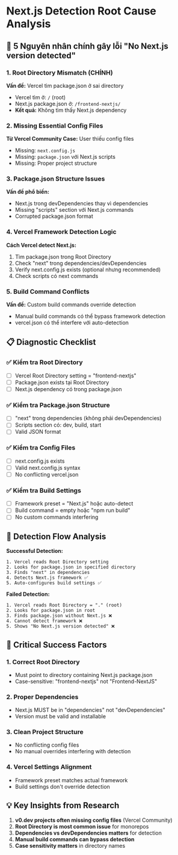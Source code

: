 # Next.js Detection Root Cause Analysis

## 🚨 5 Nguyên nhân chính gây lỗi "No Next.js version detected"

### 1. **Root Directory Mismatch (CHÍNH)**
**Vấn đề:** Vercel tìm package.json ở sai directory
- Vercel tìm ở: `/` (root)
- Next.js package.json ở: `/frontend-nextjs/`
- **Kết quả:** Không tìm thấy Next.js dependency

### 2. **Missing Essential Config Files**
**Từ Vercel Community Case:** User thiếu config files
- Missing: `next.config.js`
- Missing: `package.json` với Next.js scripts
- Missing: Proper project structure

### 3. **Package.json Structure Issues**
**Vấn đề phổ biến:**
- Next.js trong devDependencies thay vì dependencies
- Missing "scripts" section với Next.js commands
- Corrupted package.json format

### 4. **Vercel Framework Detection Logic**
**Cách Vercel detect Next.js:**
1. Tìm package.json trong Root Directory
2. Check "next" trong dependencies/devDependencies
3. Verify next.config.js exists (optional nhưng recommended)
4. Check scripts có next commands

### 5. **Build Command Conflicts**
**Vấn đề:** Custom build commands override detection
- Manual build commands có thể bypass framework detection
- vercel.json có thể interfere với auto-detection

## 📋 Diagnostic Checklist

### ✅ Kiểm tra Root Directory
- [ ] Vercel Root Directory setting = "frontend-nextjs"
- [ ] Package.json exists tại Root Directory
- [ ] Next.js dependency có trong package.json

### ✅ Kiểm tra Package.json Structure
- [ ] "next" trong dependencies (không phải devDependencies)
- [ ] Scripts section có: dev, build, start
- [ ] Valid JSON format

### ✅ Kiểm tra Config Files
- [ ] next.config.js exists
- [ ] Valid next.config.js syntax
- [ ] No conflicting vercel.json

### ✅ Kiểm tra Build Settings
- [ ] Framework preset = "Next.js" hoặc auto-detect
- [ ] Build command = empty hoặc "npm run build"
- [ ] No custom commands interfering

## 🎯 Detection Flow Analysis

**Successful Detection:**
```
1. Vercel reads Root Directory setting
2. Looks for package.json in specified directory
3. Finds "next" in dependencies
4. Detects Next.js framework ✅
5. Auto-configures build settings ✅
```

**Failed Detection:**
```
1. Vercel reads Root Directory = "." (root)
2. Looks for package.json in root
3. Finds package.json without Next.js ❌
4. Cannot detect framework ❌
5. Shows "No Next.js version detected" ❌
```

## 🔧 Critical Success Factors

### 1. **Correct Root Directory**
- Must point to directory containing Next.js package.json
- Case-sensitive: "frontend-nextjs" not "Frontend-NextJS"

### 2. **Proper Dependencies**
- Next.js MUST be in "dependencies" not "devDependencies"
- Version must be valid and installable

### 3. **Clean Project Structure**
- No conflicting config files
- No manual overrides interfering with detection

### 4. **Vercel Settings Alignment**
- Framework preset matches actual framework
- Build settings don't override detection

## 💡 Key Insights from Research

1. **v0.dev projects often missing config files** (Vercel Community)
2. **Root Directory is most common issue** for monorepos
3. **Dependencies vs devDependencies matters** for detection
4. **Manual build commands can bypass detection**
5. **Case sensitivity matters** in directory names
